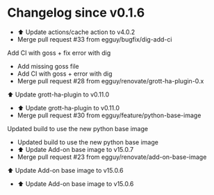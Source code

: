 # Changelog since v0.1.6
- ⬆️ Update actions/cache action to v4.0.2 
- Merge pull request #33 from egguy/bugfix/dig-add-ci

Add CI with goss + fix error with dig 
- Add missing goss file 
- Add CI with goss + error with dig 
- Merge pull request #28 from egguy/renovate/grott-ha-plugin-0.x

⬆️ Update grott-ha-plugin to v0.11.0 
- ⬆️ Update grott-ha-plugin to v0.11.0 
- Merge pull request #30 from egguy/feature/python-base-image

Updated build to use the new python base image 
- Updated build to use the new python base image 
- ⬆️ Update Add-on base image to v15.0.7 
- Merge pull request #23 from egguy/renovate/add-on-base-image

⬆️ Update Add-on base image to v15.0.6 
- ⬆️ Update Add-on base image to v15.0.6 
